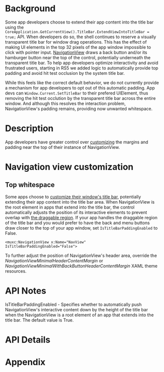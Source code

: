 
# Background

Some app developers choose to extend their app content into the title bar using the `CoreApplication.GetCurrentView().TitleBar.ExtendViewIntoTitleBar = true;` API. 
When developers do so, the shell continues to reserve a visually transparent title bar for window drag operations. 
This has the effect of making UI elements in the top 32 pixels of the app window impossible to click with pointer input. [NavigationView](https://docs.microsoft.com/en-us/windows/uwp/design/controls-and-patterns/navigationview) draws a back button and/or its hamburger button near the top of the control, potentially underneath the transparent title bar. 
To help app developers optimize interactivity and avoid frustrated users, starting in RS5 we added logic to automatically provide top padding and avoid hit test occlusion by the system title bar.

While this feels like the correct default behavior, we do not currently provide a mechanism for app developers to opt out of this automatic padding. 
App devs can `Window.Current.SetTitleBar` to their prefered UIElement, thus removing the hit test occlution by the transparent title bar across the entire window. 
And although this resolves the interaction problem, NavigationView's padding remains, providing now unwanted whitespace.


# Description

App developers have greater control over [customizing](https://docs.microsoft.com/en-us/windows/uwp/design/controls-and-patterns/navigationview#navigation-view-customization) the margins and padding near the top of their instance of NavigationView. 

# Navigation view customization


## Top whitespace
Some apps choose to [customize their window's title bar](https://docs.microsoft.com/en-us/windows/uwp/design/shell/title-bar), potentially extending their app content into the title bar area. 
When NavigationView is the root element in apps that extend into the title bar, the control automatically adjusts the position of its interactive elements to prevent overlap with [the draggable region](https://docs.microsoft.com/en-us/windows/uwp/design/shell/title-bar#draggable-regions). 
If your app handles the draggable region of the title bar and you would prefer to have the back and menu buttons draw closer to the top of your app window, set `IsTitleBarPaddingEnabled` to False.

````Xaml
<muxc:NavigationView x:Name="NavView" IsTitleBarPaddingEnabled="False">
````

To further adjust the position of NavigationView's header area, override the *NavigationViewMinimalHeaderContentMargin* or *NavigationViewMinimalWithBackButtonHeaderContentMargin* XAML theme resources.  


# API Notes

IsTitleBarPaddingEnabled - Specifies whether to automatically push NavigationView's interactive content down by the height of the title bar when the NavigationView is a root element of an app that extends into the title bar. 
The default value is True.

# API Details
<!-- The exact API, in MIDL3 format (https://docs.microsoft.com/en-us/uwp/midl-3/) -->

# Appendix
<!-- Anything else that you want to write down for posterity, but 
that isn't necessary to understand the purpose and usage of the API.
For example, implementation details. -->
